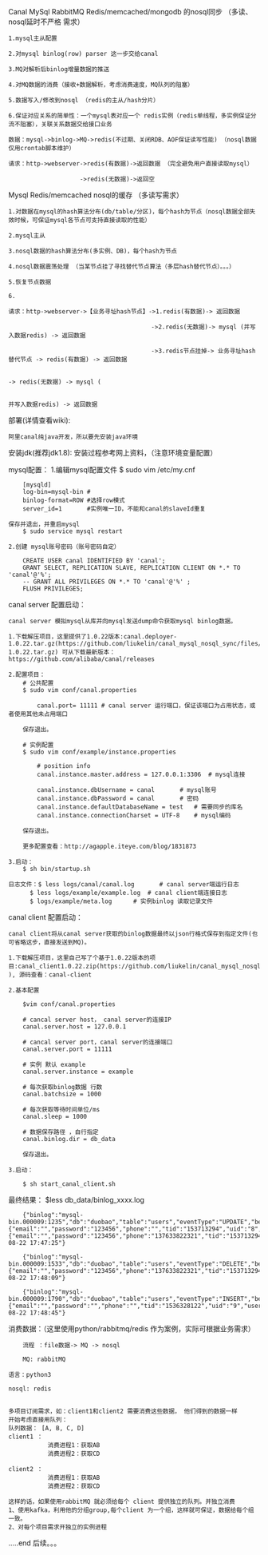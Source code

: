 Canal MySql RabbitMQ Redis/memcached/mongodb 的nosql同步 （多读、nosql延时不严格 需求）

	1.mysql主从配置

	2.对mysql binlog(row) parser 这一步交给canal

	3.MQ对解析后binlog增量数据的推送

	4.对MQ数据的消费（接收+数据解析，考虑消费速度，MQ队列的阻塞）

	5.数据写入/修改到nosql （redis的主从/hash分片）

	6.保证对应关系的简单性：一个mysql表对应一个 redis实例（redis单线程，多实例保证分流不阻塞），关联关系数据交给接口业务

	数据：mysql->binlog->MQ->redis(不过期、关闭RDB、AOF保证读写性能) （nosql数据仅用crontab脚本维护）

	请求：http->webserver->redis(有数据)->返回数据 （完全避免用户直接读取mysql）

	                    ->redis(无数据)->返回空



Mysql Redis/memcached nosql的缓存 （多读写需求）

	1.对数据在mysql的hash算法分布(db/table/分区)，每个hash为节点（nosql数据全部失效时候，可保证mysql各节点可支持直接读取的性能）

	2.mysql主从

	3.nosql数据的hash算法分布(多实例、DB)，每个hash为节点

	4.nosql数据震荡处理 （当某节点挂了寻找替代节点算法（多层hash替代节点）。。。）

	5.恢复节点数据

	6.

	请求：http->webserver->【业务寻址hash节点】->1.redis(有数据)-> 返回数据

										    ->2.redis(无数据)-> mysql (并写入数据redis) -> 返回数据

										    ->3.redis节点挂掉-> 业务寻址hash替代节点 -> redis(有数据) -> 返回数据

										                                          -> redis(无数据) -> mysql (

										                                          并写入数据redis) -> 返回数据


部署(详情查看wiki):

	阿里canal纯java开发，所以要先安装java环境

安装jdk(推荐jdk1.8):
	安装过程参考网上资料，（注意环境变量配置）

mysql配置：
	1.编辑mysql配置文件
		$ sudo vim /etc/my.cnf
		
		[mysqld]  
		log-bin=mysql-bin # 
		binlog-format=ROW #选择row模式  
		server_id=1 	  #实例唯一ID，不能和canal的slaveId重复
	
	保存并退出，并重启mysql
		$ sudo service mysql restart
	
	2.创建 mysql账号密码（账号密码自定）
	
		CREATE USER canal IDENTIFIED BY 'canal';    
		GRANT SELECT, REPLICATION SLAVE, REPLICATION CLIENT ON *.* TO 'canal'@'%';  
		-- GRANT ALL PRIVILEGES ON *.* TO 'canal'@'%' ;  
		FLUSH PRIVILEGES;

canal server 配置启动：
	
	canal server 模拟mysql从库并向mysql发送dump命令获取mysql binlog数据。
	
	1.下载解压项目，这里提供了1.0.22版本:canal.deployer-1.0.22.tar.gz(https://github.com/liukelin/canal_mysql_nosql_sync/files/426724/canal.deployer-1.0.22.tar.gz) 可从下载最新版本：https://github.com/alibaba/canal/releases
	
	2.配置项目：
		# 公共配置
		$ sudo vim conf/canal.properties
			
			canal.port= 11111 # canal server 运行端口，保证该端口为占用状态，或者使用其他未占用端口
		
		保存退出。
		
		# 实例配置
		$ sudo vim conf/example/instance.properties
			
			# position info
			canal.instance.master.address = 127.0.0.1:3306  # mysql连接
			
			canal.instance.dbUsername = canal  		# mysql账号
			canal.instance.dbPassword = canal		# 密码
			canal.instance.defaultDatabaseName = test	# 需要同步的库名
			canal.instance.connectionCharset = UTF-8	# mysql编码
		
		保存退出。
		
		更多配置查看：http://agapple.iteye.com/blog/1831873
		
	3.启动：
		$ sh bin/startup.sh
		
	日志文件：$ less logs/canal/canal.log	   # canal server端运行日志
		  $ less logs/example/example.log  # canal client端连接日志
		  $ logs/example/meta.log 	   # 实例binlog 读取记录文件

canal client 配置启动：
	
	canal client将从canal server获取的binlog数据最终以json行格式保存到指定文件(也可省略这步，直接发送到MQ)。
	
	1.下载解压项目，这里自己写了个基于1.0.22版本的项目:canal_client1.0.22.zip(https://github.com/liukelin/canal_mysql_nosql_sync/releases ), 源码查看：canal-client
		
	2.基本配置
		
		$vim conf/canal.properties
		
		# cancal server host， canal server的连接IP
		canal.server.host = 127.0.0.1
		
		# cancal server port，canal server的连接端口 
		canal.server.port = 11111
		
		# 实例 默认 example
		canal.server.instance = example
		
		# 每次获取binlog数据 行数
		canal.batchsize = 1000
		
		# 每次获取等待时间单位/ms
		canal.sleep = 1000
		
		# 数据保存路径 ，自行指定
		canal.binlog.dir = db_data
		
		保存退出。
	
	3.启动：
	
		$ sh start_canal_client.sh
		

最终结果：
        $less db_data/binlog_xxxx.log
 
        {"binlog":"mysql-bin.000009:1235","db":"duobao","table":"users","eventType":"UPDATE","before":{"email":"","password":"123456","phone":"","tid":"153713294","uid":"8","username":"duobao153713223"},"after":{"email":"","password":"123456","phone":"137633822321","tid":"153713294","uid":"8","username":"duobao153713223"},"time":"2016-08-22 17:47:25"}

        {"binlog":"mysql-bin.000009:1533","db":"duobao","table":"users","eventType":"DELETE","before":"","after":{"email":"","password":"123456","phone":"137633822321","tid":"153713294","uid":"8","username":"duobao153713223"},"time":"2016-08-22 17:48:09"}

        {"binlog":"mysql-bin.000009:1790","db":"duobao","table":"users","eventType":"INSERT","before":"","after":{"email":"","password":"","phone":"","tid":"1536328122","uid":"9","username":"test2"},"time":"2016-08-22 17:48:45"}

消费数据：（这里使用python/rabbitmq/redis 作为案例，实际可根据业务需求）
        
        流程 ：file数据-> MQ -> nosql
        
        MQ: rabbitMQ

	语言：python3
	
	nosql: redis
	
	
	多项目订阅需求，如：client1和client2 需要消费这些数据， 他们得到的数据一样
	开始考虑直接用队列：
	队列数据： [A, B, C, D] 
	client1 ：
	           消费进程1：获取AB
	           消费进程2：获取CD
	
	client2 ：
	           消费进程1：获取AB
	           消费进程2：获取CD
	
	这样的话，如果使用rabbitMQ 就必须给每个 client 提供独立的队列。并独立消费
	1、使用kafka，利用他的分组group,每个client 为一个组，这样就可保证，数据给每个组一致。
	2、对每个项目需求开独立的实例进程
	


		
.....end 后续。。。


